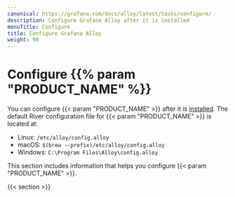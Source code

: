 ```yaml
---
canonical: https://grafana.com/docs/alloy/latest/tasks/configure/
description: Configure Grafana Alloy after it is installed
menuTitle: Configure
title: Configure Grafana Alloy
weight: 90
---
```


# Configure {{% param "PRODUCT_NAME" %}}

You can configure {{< param "PRODUCT_NAME" >}} after it is [installed][Install].
The default River configuration file for {{< param "PRODUCT_NAME" >}} is located at:

* Linux: `/etc/alloy/config.alloy`
* macOS: `$(brew --prefix)/etc/alloy/config.alloy`
* Windows: `C:\Program Files\Alloy\config.alloy`

This section includes information that helps you configure {{< param "PRODUCT_NAME" >}}.

{{< section >}}

[Install]: ../../get-started/install/
